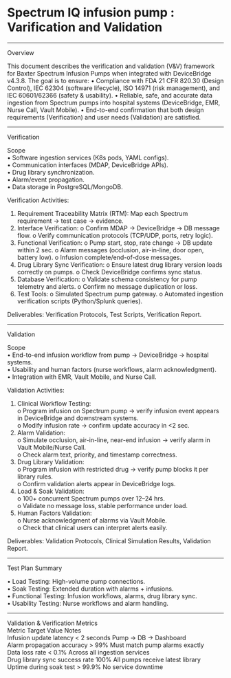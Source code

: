 # Spectrum IQ infusion pump : Varification and Validation
________________________________________
Overview

This document describes the verification and validation (V&V) framework for Baxter Spectrum Infusion Pumps when integrated with DeviceBridge v4.3.8.
The goal is to ensure:
•	Compliance with FDA 21 CFR 820.30 (Design Control), IEC 62304 (software lifecycle), ISO 14971 (risk management), and IEC 60601/62366 (safety & usability).
•	Reliable, safe, and accurate data ingestion from Spectrum pumps into hospital systems (DeviceBridge, EMR, Nurse Call, Vault Mobile).
•	End-to-end confirmation that both design requirements (Verification) and user needs (Validation) are satisfied.
______________________________________________________________________________________________________________________________________________________________
Verification 

Scope  
•	Software ingestion services (K8s pods, YAML configs).  
•	Communication interfaces (MDAP, DeviceBridge APIs).  
•	Drug library synchronization.  
•	Alarm/event propagation.  
•	Data storage in PostgreSQL/MongoDB.  

Verification Activities:

1.	Requirement Traceability Matrix (RTM): Map each Spectrum requirement → test case → evidence.
2.	Interface Verification:
o	Confirm MDAP → DeviceBridge → DB message flow.
o	Verify communication protocols (TCP/UDP, ports, retry logic).
3.	Functional Verification:
o	Pump start, stop, rate change → DB update within 2 sec.
o	Alarm messages (occlusion, air-in-line, door open, battery low).
o	Infusion complete/end-of-dose messages.
4.	Drug Library Sync Verification:
o	Ensure latest drug library version loads correctly on pumps.
o	Check DeviceBridge confirms sync status.
5.	Database Verification:
o	Validate schema consistency for pump telemetry and alerts.
o	Confirm no message duplication or loss.
6.	Test Tools:
o	Simulated Spectrum pump gateway.
o	Automated ingestion verification scripts (Python/Splunk queries).

Deliverables: Verification Protocols, Test Scripts, Verification Report.
__________________________________________________________________________________________________________________________________________
Validation  

Scope  
•	End-to-end infusion workflow from pump → DeviceBridge → hospital systems.  
•	Usability and human factors (nurse workflows, alarm acknowledgment).  
•	Integration with EMR, Vault Mobile, and Nurse Call.  

Validation Activities:

1.	Clinical Workflow Testing:  
o	Program infusion on Spectrum pump → verify infusion event appears in DeviceBridge and downstream systems.    
o	Modify infusion rate → confirm update accuracy in <2 sec.    
2.	Alarm Validation:  
o	Simulate occlusion, air-in-line, near-end infusion → verify alarm in Vault Mobile/Nurse Call.  
o	Check alarm text, priority, and timestamp correctness.  
3.	Drug Library Validation:  
o	Program infusion with restricted drug → verify pump blocks it per library rules.  
o	Confirm validation alerts appear in DeviceBridge logs.  
4.	Load & Soak Validation:  
o	100+ concurrent Spectrum pumps over 12–24 hrs.  
o	Validate no message loss, stable performance under load.  
5.	Human Factors Validation:  
o	Nurse acknowledgment of alarms via Vault Mobile.  
o	Check that clinical users can interpret alerts easily.  

Deliverables: Validation Protocols, Clinical Simulation Results, Validation Report.  
________________________________________________________________________________________________________________________________________________

Test Plan Summary     

•	Load Testing: High-volume pump connections.    
•	Soak Testing: Extended duration with alarms + infusions.    
•	Functional Testing: Infusion workflows, alarms, drug library sync.    
•	Usability Testing: Nurse workflows and alarm handling.     
_________________________________________________________________________________________________________________________________________________

Validation & Verification Metrics  
Metric	Target Value	Notes  
Infusion update latency	< 2 seconds	Pump → DB → Dashboard  
Alarm propagation accuracy	> 99%	Must match pump alarms exactly  
Data loss rate	< 0.1%	Across all ingestion services  
Drug library sync success rate	100%	All pumps receive latest library  
Uptime during soak test	> 99.9%	No service downtime  


